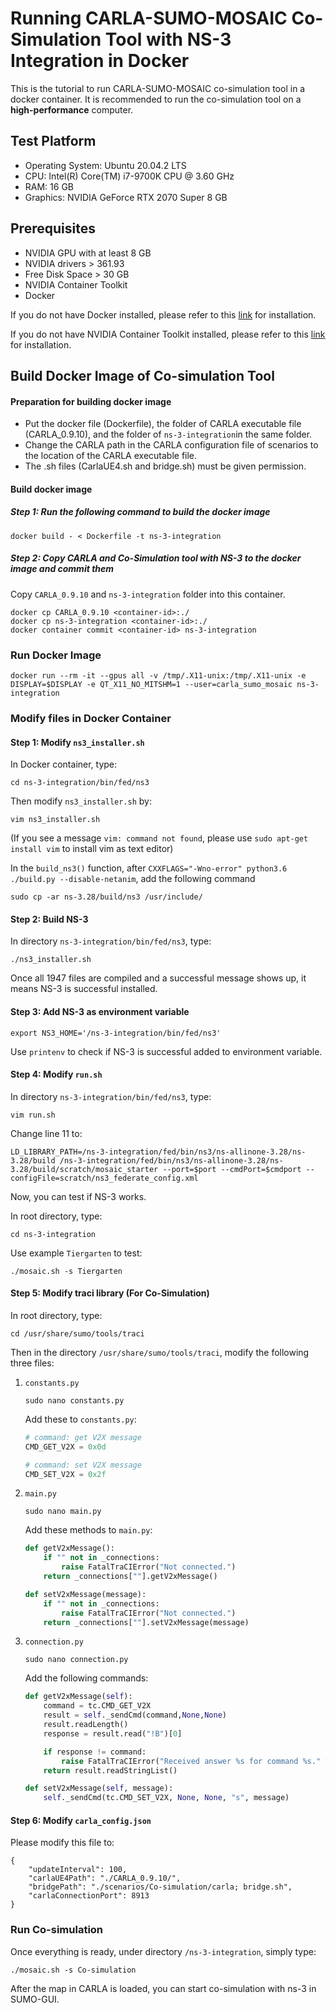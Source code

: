 #  Running CARLA-SUMO-MOSAIC Co-Simulation Tool with NS-3 Integration in Docker 

This is the tutorial to run CARLA-SUMO-MOSAIC co-simulation tool in a docker container. It is recommended to run the co-simulation tool on a **high-performance** computer.

## Test Platform

- Operating System: Ubuntu 20.04.2 LTS 
- CPU: Intel(R) Core(TM) i7-9700K CPU @ 3.60 GHz
- RAM: 16 GB
- Graphics: NVIDIA GeForce RTX 2070 Super 8 GB

## Prerequisites

- NVIDIA GPU with at least 8 GB
- NVIDIA drivers > 361.93
- Free Disk Space > 30 GB
- NVIDIA Container Toolkit
- Docker

If you do not have Docker installed, please refer to this [link](https://docs.docker.com/engine/install/ubuntu/) for installation.

If you do not have NVIDIA Container Toolkit installed, please refer to this [link](https://docs.nvidia.com/datacenter/cloud-native/container-toolkit/install-guide.html) for installation.

## Build Docker Image of Co-simulation Tool

#### Preparation for building docker image

- Put the docker file (Dockerfile), the folder of CARLA executable file (CARLA_0.9.10), and the folder of `ns-3-integration`in the same folder.
- Change the CARLA path in the CARLA configuration file of scenarios to the location of the CARLA executable file.
- The .sh files (CarlaUE4.sh and bridge.sh) must be given permission.

#### Build docker image

##### Step 1:  Run the following command to build the docker image

```
docker build - < Dockerfile -t ns-3-integration
```

##### Step 2: Copy CARLA and Co-Simulation tool with NS-3 to the docker image and commit them

Copy `CARLA_0.9.10` and `ns-3-integration` folder into this container.

```
docker cp CARLA_0.9.10 <container-id>:./
docker cp ns-3-integration <container-id>:./
docker container commit <container-id> ns-3-integration
```

### Run Docker Image

```
docker run --rm -it --gpus all -v /tmp/.X11-unix:/tmp/.X11-unix -e DISPLAY=$DISPLAY -e QT_X11_NO_MITSHM=1 --user=carla_sumo_mosaic ns-3-integration
```

### Modify files in Docker Container

#### Step 1: Modify `ns3_installer.sh`

In Docker container, type:

```
cd ns-3-integration/bin/fed/ns3
```

Then modify `ns3_installer.sh` by:

```
vim ns3_installer.sh
```

(If you see a message `vim: command not found`, please use `sudo apt-get install vim` to install vim as text editor)

In the `build_ns3()` function, after `CXXFLAGS="-Wno-error" python3.6 ./build.py --disable-netanim`, add the following command 

```
sudo cp -ar ns-3.28/build/ns3 /usr/include/
```

#### Step 2: Build NS-3

In directory `ns-3-integration/bin/fed/ns3`, type:

```
./ns3_installer.sh
```

Once all 1947 files are compiled and a successful message shows up, it means NS-3 is successful installed.

#### Step 3: Add NS-3 as environment variable

```
export NS3_HOME='/ns-3-integration/bin/fed/ns3'
```

Use `printenv` to check if NS-3 is successful added to environment variable.

#### Step 4: Modify `run.sh`

In directory `ns-3-integration/bin/fed/ns3`, type:

```
vim run.sh
```

Change line 11 to:

```
LD_LIBRARY_PATH=/ns-3-integration/fed/bin/ns3/ns-allinone-3.28/ns-3.28/build /ns-3-integration/fed/bin/ns3/ns-allinone-3.28/ns-3.28/build/scratch/mosaic_starter --port=$port --cmdPort=$cmdport --configFile=scratch/ns3_federate_config.xml
```

Now, you can test if NS-3 works.

In root directory, type:

```
cd ns-3-integration
```

Use example `Tiergarten` to test:

```
./mosaic.sh -s Tiergarten
```

#### Step 5: Modify traci library (For Co-Simulation)

In root directory, type:

```
cd /usr/share/sumo/tools/traci
```

Then in the directory `/usr/share/sumo/tools/traci`, modify the following three files:

1. `constants.py`

   ```
   sudo nano constants.py
   ```

   Add these to `constants.py`:

   ```python
   # command: get V2X message
   CMD_GET_V2X = 0x0d
   
   # command: set V2X message
   CMD_SET_V2X = 0x2f
   ```

2. `main.py`

   ```
   sudo nano main.py
   ```

   Add these methods to `main.py`:

   ```python
   def getV2xMessage():
       if "" not in _connections:
           raise FatalTraCIError("Not connected.")
       return _connections[""].getV2xMessage()
   
   def setV2xMessage(message):
       if "" not in _connections:
           raise FatalTraCIError("Not connected.")
       return _connections[""].setV2xMessage(message)
   ```

3. `connection.py`

   ```
   sudo nano connection.py
   ```

   Add the following commands:

   ```python
   def getV2xMessage(self):
       command = tc.CMD_GET_V2X
       result = self._sendCmd(command,None,None)
       result.readLength()
       response = result.read("!B")[0]
   
       if response != command:
           raise FatalTraCIError("Received answer %s for command %s." % (response, command))
       return result.readStringList()
   
   def setV2xMessage(self, message):
       self._sendCmd(tc.CMD_SET_V2X, None, None, "s", message)
   ```

#### Step 6: Modify `carla_config.json`

Please modify this file to:

```
{
    "updateInterval": 100,
    "carlaUE4Path": "./CARLA_0.9.10/",
    "bridgePath": "./scenarios/Co-simulation/carla; bridge.sh",
    "carlaConnectionPort": 8913
}
```

### Run Co-simulation

Once everything is ready, under directory `/ns-3-integration`, simply type:

```
./mosaic.sh -s Co-simulation
```

After the map in CARLA is loaded, you can start co-simulation with ns-3 in SUMO-GUI.
